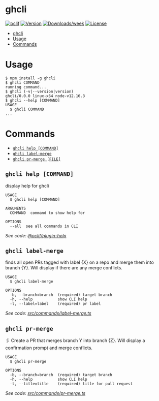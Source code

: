 # ghcli

[![oclif](https://img.shields.io/badge/cli-oclif-brightgreen.svg)](https://oclif.io)
[![Version](https://img.shields.io/npm/v/ghcli.svg)](https://npmjs.org/package/ghcli)
[![Downloads/week](https://img.shields.io/npm/dw/ghcli.svg)](https://npmjs.org/package/ghcli)
[![License](https://img.shields.io/npm/l/ghcli.svg)](https://github.com/makisu/ghcli/blob/master/package.json)

<!-- toc -->

- [ghcli](#ghcli)
- [Usage](#usage)
- [Commands](#commands)
<!-- tocstop -->

# Usage

<!-- usage -->

```sh-session
$ npm install -g ghcli
$ ghcli COMMAND
running command...
$ ghcli (-v|--version|version)
ghcli/0.0.0 linux-x64 node-v12.16.3
$ ghcli --help [COMMAND]
USAGE
  $ ghcli COMMAND
...
```

<!-- usagestop -->

# Commands

<!-- commands -->

- [`ghcli help [COMMAND]`](#ghcli-help-command)
- [`ghcli label-merge`](#ghcli-label-merge)
- [`ghcli pr-merge [FILE]`](#ghcli-pr-merge-file)

## `ghcli help [COMMAND]`

display help for ghcli

```
USAGE
  $ ghcli help [COMMAND]

ARGUMENTS
  COMMAND  command to show help for

OPTIONS
  --all  see all commands in CLI
```

_See code: [@oclif/plugin-help](https://github.com/oclif/plugin-help/blob/v3.1.0/src/commands/help.ts)_

## `ghcli label-merge`

finds all open PRs tagged with label {X} on a repo and merge them into branch {Y}. Will display if there are any merge conflicts.

```
USAGE
  $ ghcli label-merge

OPTIONS
  -b, --branch=branch  (required) target branch
  -h, --help           show CLI help
  -l, --label=label    (required) pr label
```

_See code: [src/commands/label-merge.ts](https://github.com/makisu/ghcli/blob/v0.0.0/src/commands/label-merge.ts)_

## `ghcli pr-merge`

🖇 Create a PR that merges branch Y into branch {Z}. Will display a confirmation prompt and merge conflicts.

```
USAGE
  $ ghcli pr-merge

OPTIONS
  -b, --branch=branch  (required) target branch
  -h, --help           show CLI help
  -t, --title=title    (required) title for pull request
```

_See code: [src/commands/pr-merge.ts](https://github.com/makisu/ghcli/blob/v0.0.0/src/commands/pr-merge.ts)_

<!-- commandsstop -->
